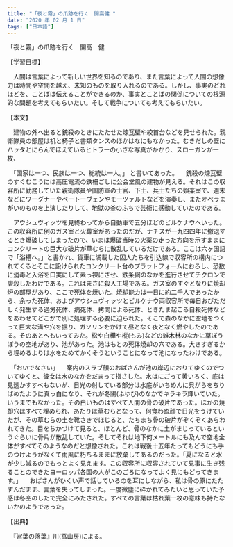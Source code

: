 ```yaml
---
title: "「夜と霧」の爪跡を行く　開高健 "
date: "2020 年 02 月 1 日"
tags: ["日本語"]
---
```


「夜と霧」の爪跡を行く　開高　健 

【学習目標】 

　人間は言葉によって新しい世界を知るのであり、また言葉によって人間の想像力は時間や空間を越え、未知のものを取り入れるのである。しかし、事実のどれほどを、ことばは伝えることができるのか、事実とことばの関係についての根源的な問題を考えてもらいたい。そして戦争についても考えてもらいたい。 

【本文】 

　建物の外へ出ると銃殺のときにたたせた煉瓦壁や絞首台などを見せられた。親衛隊員の部屋は机と椅子と書類タンスのほかはなにもなかった。むきだしの壁にハッタとにらんでほえているヒトラーの小さな写真がかかり、スローガンが一枚、 

　「国家は一つ、民族は一つ、総統は一人。」 と書いてあった。 　銃殺の煉瓦壁のすぐむこうには高圧電流の鉄柵ごしに公会堂風の建物が見える。それはこの収容所に勤務していた親衛隊員や国防軍の士官、下士、兵士たちの娯楽室で、週末などにワーグナーやベートーヴェンやモーツァルトなどを演奏し、またオペラまがいのものを上演したりして、地獄の釜のふちで芸術に感動していたのである。

　アウシュヴィッツを見終わってから自動車で五分ほどのビルケナウへいった。この収容所に例のガス室と火葬室があったのだが、ナチスが一九四四年に撤退するとき爆破してしまったので、いまは爆破当時の火薬の走った方向を示すままにコンクリートの巨大な破片が草むらに散乱しているだけである。ここは六ヶ国語で「浴槽へ。」と書かれ、貨車に満載した囚人たちを引込線で収容所の構内につれてくるとそこに設けられたコンクリート台のプラットフォームにおろし、恐数に消毒と入浴を口実にして素っ裸にさせ、鉄条網のなかを進行させてチクロンで虐殺したわけである。これはまさに殺人工場である。ガス室のすぐとなりに焼却炉の部屋があり、ここで死体を焼いた。焼却能カは一日に約二千人であったから、余った死体、およびアウシュヴィッツとビルケナウ両収容所で毎日おびただしく発生する過労死体、病死体、拷問による死体、ときたま起こる自殺死体など をあわせてどこかで別に処理する必要に迫られた。そこで森のなかに空地をつくって巨大な溝や穴を掘り、ガソリンをかけて昼となく夜となく燃やしたのである。そのあとへもいってみた。松や白樺や樅(もみ)などの雑木林のなかに草ぼうぼうの空地があり、池があった。池はもとの死体焼却の穴である。大きすぎるから埋めるよりは水をためてかくそうということになって池になったわけである。 

　「おいでなさい」 　案内のスラブ顔のおばさんが池の岸辺におりてゆくのでついてゆくと、彼女は水のなかをだまって指さした。水はにごって黄いろく、底は見透かすすべもないが、日光の射している部分は水底がいちめんに貝がらをちりばめたように真っ白になり、それが冬陽(ふゆび)のなかでキラキラ輝いていた。いうまでもなかった。その白いものはすべて人間の骨の破片であった。ほかの焼却穴はすべて埋められ、あたりは草むらとなって、何食わぬ顔で日光をうけていたが、その草むらの土を靴さきでほじると、たちまち骨の破片がぞくぞくあらわれてきた。目をちかづけて見ると、ほとんど、骨のなかに土がまじっているというぐらいに骨片が散乱していた。そしてそれは地下何メートルにも及んで空地全体がすべてそのようなのだと想像された。これは戦後十五年たってもどうにも手のつけようがなくて雨風に朽ちるままに放棄してあるのだった。「夏になると水が少し減るのでもっとよく見えます。この収容所に収容されていて見事に生き残ることのできたヨーロッパ各国の人がこのごろになってよく見にもどってきます。」 　おばさんがひくい声で話しているのを耳にしながら、私は骨の原にたたずんだまま、言葉を失ってしまった。一度微塵に砕かれてみたいと思っていた予感は冬空のしたで完全にみたされた。すべての言葉は枯れ葉一枚の意味も持たないかのようであった。 

【出典】 

　『営葉の落葉』川(冨山房)による。